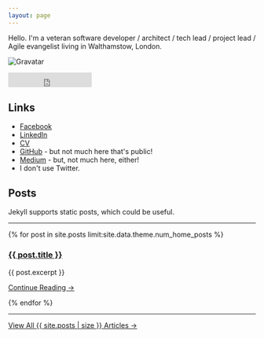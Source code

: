```yaml
---
layout: page
---
```


Hello. I'm a veteran software developer / architect / tech lead / project lead / Agile evangelist living in Walthamstow, London.

[//]: # (http://stackoverflow.com/questions/4823468/comments-in-markdown)
[//]: # (https://en.gravatar.com/site/implement/images/)

![Gravatar](https://en.gravatar.com/avatar/fe934364550d859ff5da98ba631f588b.png?size=200)

<iframe src="https://ghbtns.com/github-btn.html?user=chibicode&amp;repo=solo&amp;type=watch&amp;count=true&amp;size=large"
  allowtransparency="true" frameborder="0" scrolling="0" width="170" height="30"></iframe><br/>

## Links

* [Facebook](https://www.linkedin.com/in/JohnFieldUK)
* [LinkedIn](https://www.facebook.com/john.field)
* [CV](http://bit.ly/johnfieldcv)
* [GitHub](https://github.com/JohnField/) - but not much here that's public!
* [Medium](https://medium.com/@vodex) - but, not much here, either!
* I don't use Twitter.

## Posts
Jekyll supports static posts, which could be useful.
<hr>

{% for post in site.posts limit:site.data.theme.num_home_posts %}
  <div class="post-header">
    <h3 class="post-title">
      <a href="{{ post.url | prepend:site.baseurl }}">{{ post.title }}</a>
    </h3>
  </div>
  <div class="post-excerpt-home">
    {{ post.excerpt }}
    <p class="text-right"><a href="{{ post.url | prepend:site.baseurl }}">Continue Reading &rarr;</a></p>
  </div>
{% endfor %}
<hr>
<div class="home-read-more">
  <a href="{{ "/archive" | prepend:site.baseurl }}" class="btn btn-primary btn-block btn-lg">View All {{ site.posts | size }} Articles →</a>
</div>


